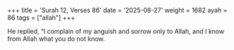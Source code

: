 +++
title = 'Surah 12, Verses 86'
date = '2025-08-27'
weight = 1682
ayah = 86
tags = ["allah"]
+++

He replied, “I complain of my anguish and sorrow only to Allah, and I know from Allah what you do not know.